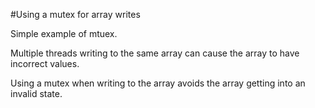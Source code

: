 #Using a mutex for array writes

Simple example of mtuex.

Multiple threads writing to the same array can cause the array to have incorrect values.

Using a mutex when writing to the array avoids the array getting into an invalid state.



